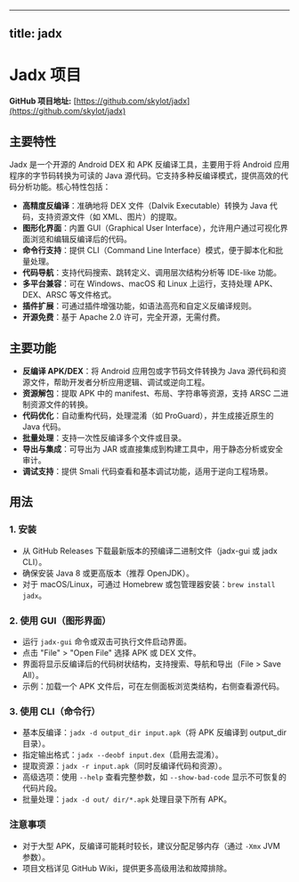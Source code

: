
---
title: jadx
---

# Jadx 项目

**GitHub 项目地址:** [https://github.com/skylot/jadx](https://github.com/skylot/jadx)

## 主要特性
Jadx 是一个开源的 Android DEX 和 APK 反编译工具，主要用于将 Android 应用程序的字节码转换为可读的 Java 源代码。它支持多种反编译模式，提供高效的代码分析功能。核心特性包括：
- **高精度反编译**：准确地将 DEX 文件（Dalvik Executable）转换为 Java 代码，支持资源文件（如 XML、图片）的提取。
- **图形化界面**：内置 GUI（Graphical User Interface），允许用户通过可视化界面浏览和编辑反编译后的代码。
- **命令行支持**：提供 CLI（Command Line Interface）模式，便于脚本化和批量处理。
- **代码导航**：支持代码搜索、跳转定义、调用层次结构分析等 IDE-like 功能。
- **多平台兼容**：可在 Windows、macOS 和 Linux 上运行，支持处理 APK、DEX、ARSC 等文件格式。
- **插件扩展**：可通过插件增强功能，如语法高亮和自定义反编译规则。
- **开源免费**：基于 Apache 2.0 许可，完全开源，无需付费。

## 主要功能
- **反编译 APK/DEX**：将 Android 应用包或字节码文件转换为 Java 源代码和资源文件，帮助开发者分析应用逻辑、调试或逆向工程。
- **资源解包**：提取 APK 中的 manifest、布局、字符串等资源，支持 ARSC 二进制资源文件的转换。
- **代码优化**：自动重构代码，处理混淆（如 ProGuard），并生成接近原生的 Java 代码。
- **批量处理**：支持一次性反编译多个文件或目录。
- **导出与集成**：可导出为 JAR 或直接集成到构建工具中，用于静态分析或安全审计。
- **调试支持**：提供 Smali 代码查看和基本调试功能，适用于逆向工程场景。

## 用法
### 1. 安装
- 从 GitHub Releases 下载最新版本的预编译二进制文件（jadx-gui 或 jadx CLI）。
- 确保安装 Java 8 或更高版本（推荐 OpenJDK）。
- 对于 macOS/Linux，可通过 Homebrew 或包管理器安装：`brew install jadx`。

### 2. 使用 GUI（图形界面）
- 运行 `jadx-gui` 命令或双击可执行文件启动界面。
- 点击 "File" > "Open File" 选择 APK 或 DEX 文件。
- 界面将显示反编译后的代码树状结构，支持搜索、导航和导出（File > Save All）。
- 示例：加载一个 APK 文件后，可在左侧面板浏览类结构，右侧查看源代码。

### 3. 使用 CLI（命令行）
- 基本反编译：`jadx -d output_dir input.apk`（将 APK 反编译到 output_dir 目录）。
- 指定输出格式：`jadx --deobf input.dex`（启用去混淆）。
- 提取资源：`jadx -r input.apk`（同时反编译代码和资源）。
- 高级选项：使用 `--help` 查看完整参数，如 `--show-bad-code` 显示不可恢复的代码片段。
- 批量处理：`jadx -d out/ dir/*.apk` 处理目录下所有 APK。

### 注意事项
- 对于大型 APK，反编译可能耗时较长，建议分配足够内存（通过 `-Xmx` JVM 参数）。
- 项目文档详见 GitHub Wiki，提供更多高级用法和故障排除。